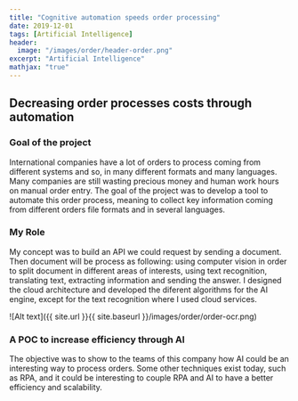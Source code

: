```yaml
---
title: "Cognitive automation speeds order processing"
date: 2019-12-01
tags: [Artificial Intelligence]
header:
  image: "/images/order/header-order.png"
excerpt: "Artificial Intelligence"
mathjax: "true"
---
```


## Decreasing order processes costs through automation

### Goal of the project
International companies have a lot of orders to process coming from different systems and so, in many different formats and many languages. 
Many companies are still wasting precious money and human work hours on manual order entry.
The goal of the project was to develop a tool to automate this order process, meaning to collect key information coming from different orders file formats and in several languages.

### My Role
My concept was to build an API we could request by sending a document. Then document will be process as following: using computer vision in order to split document in different areas of interests, using text recognition, translating text, extracting information and sending the answer.
I designed the cloud architecture and developed the diferent algorithms for the AI engine, except for the text recognition where I used cloud services.

![Alt text]({{ site.url }}{{ site.baseurl }}/images/order/order-ocr.png)

### A POC to increase efficiency through AI
The objective was to show to the teams of this company how AI could be an interesting way to process orders. 
Some other techniques exist today, such as RPA, and it could be interesting to couple RPA and AI to have a better efficiency and scalability.


